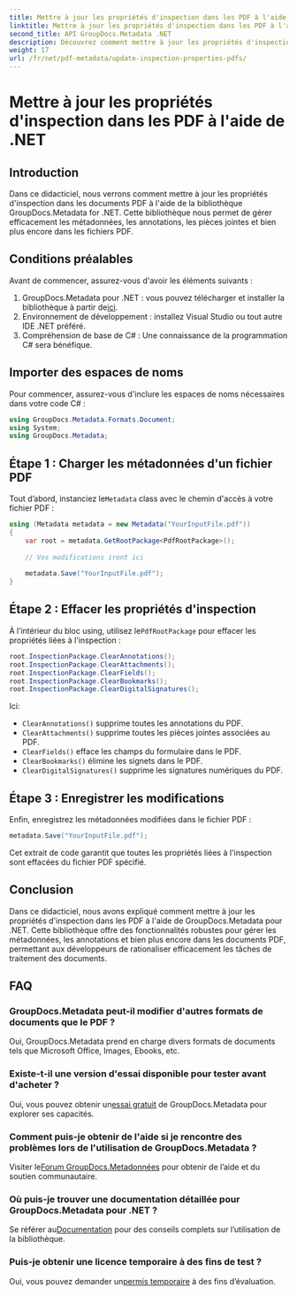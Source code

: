 ```yaml
---
title: Mettre à jour les propriétés d'inspection dans les PDF à l'aide de .NET
linktitle: Mettre à jour les propriétés d'inspection dans les PDF à l'aide de .NET
second_title: API GroupDocs.Metadata .NET
description: Découvrez comment mettre à jour les propriétés d'inspection dans les documents PDF à l'aide de GroupDocs.Metadata pour .NET. Gérez efficacement les métadonnées et les annotations avec C#.
weight: 17
url: /fr/net/pdf-metadata/update-inspection-properties-pdfs/
---
```


# Mettre à jour les propriétés d'inspection dans les PDF à l'aide de .NET

## Introduction
Dans ce didacticiel, nous verrons comment mettre à jour les propriétés d'inspection dans les documents PDF à l'aide de la bibliothèque GroupDocs.Metadata for .NET. Cette bibliothèque nous permet de gérer efficacement les métadonnées, les annotations, les pièces jointes et bien plus encore dans les fichiers PDF.
## Conditions préalables
Avant de commencer, assurez-vous d'avoir les éléments suivants :
1.  GroupDocs.Metadata pour .NET : vous pouvez télécharger et installer la bibliothèque à partir de[ici](https://releases.groupdocs.com/metadata/net/).
2. Environnement de développement : installez Visual Studio ou tout autre IDE .NET préféré.
3. Compréhension de base de C# : Une connaissance de la programmation C# sera bénéfique.

## Importer des espaces de noms
Pour commencer, assurez-vous d'inclure les espaces de noms nécessaires dans votre code C# :
```csharp
using GroupDocs.Metadata.Formats.Document;
using System;
using GroupDocs.Metadata;
```
## Étape 1 : Charger les métadonnées d'un fichier PDF
 Tout d’abord, instanciez le`Metadata` class avec le chemin d'accès à votre fichier PDF :
```csharp
using (Metadata metadata = new Metadata("YourInputFile.pdf"))
{
    var root = metadata.GetRootPackage<PdfRootPackage>();
    
    // Vos modifications iront ici
    
    metadata.Save("YourInputFile.pdf");
}
```
## Étape 2 : Effacer les propriétés d'inspection
 À l’intérieur du bloc using, utilisez le`PdfRootPackage` pour effacer les propriétés liées à l'inspection :
```csharp
root.InspectionPackage.ClearAnnotations();
root.InspectionPackage.ClearAttachments();
root.InspectionPackage.ClearFields();
root.InspectionPackage.ClearBookmarks();
root.InspectionPackage.ClearDigitalSignatures();
```
Ici:
- `ClearAnnotations()` supprime toutes les annotations du PDF.
- `ClearAttachments()` supprime toutes les pièces jointes associées au PDF.
- `ClearFields()` efface les champs du formulaire dans le PDF.
- `ClearBookmarks()` élimine les signets dans le PDF.
- `ClearDigitalSignatures()` supprime les signatures numériques du PDF.
## Étape 3 : Enregistrer les modifications
Enfin, enregistrez les métadonnées modifiées dans le fichier PDF :
```csharp
metadata.Save("YourInputFile.pdf");
```
Cet extrait de code garantit que toutes les propriétés liées à l'inspection sont effacées du fichier PDF spécifié.

## Conclusion
Dans ce didacticiel, nous avons expliqué comment mettre à jour les propriétés d'inspection dans les PDF à l'aide de GroupDocs.Metadata pour .NET. Cette bibliothèque offre des fonctionnalités robustes pour gérer les métadonnées, les annotations et bien plus encore dans les documents PDF, permettant aux développeurs de rationaliser efficacement les tâches de traitement des documents.

## FAQ
### GroupDocs.Metadata peut-il modifier d'autres formats de documents que le PDF ?
Oui, GroupDocs.Metadata prend en charge divers formats de documents tels que Microsoft Office, Images, Ebooks, etc.
### Existe-t-il une version d'essai disponible pour tester avant d'acheter ?
 Oui, vous pouvez obtenir un[essai gratuit](https://releases.groupdocs.com/) de GroupDocs.Metadata pour explorer ses capacités.
### Comment puis-je obtenir de l'aide si je rencontre des problèmes lors de l'utilisation de GroupDocs.Metadata ?
 Visiter le[Forum GroupDocs.Metadonnées](https://forum.groupdocs.com/c/metadata/14) pour obtenir de l’aide et du soutien communautaire.
### Où puis-je trouver une documentation détaillée pour GroupDocs.Metadata pour .NET ?
 Se référer au[Documentation](https://tutorials.groupdocs.com/metadata/net/) pour des conseils complets sur l’utilisation de la bibliothèque.
### Puis-je obtenir une licence temporaire à des fins de test ?
 Oui, vous pouvez demander un[permis temporaire](https://purchase.groupdocs.com/temporary-license/) à des fins d’évaluation.